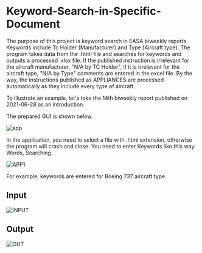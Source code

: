 # Keyword-Search-in-Specific-Document
The purpose of this project is keyword search in EASA biweekly reports. Keywords include Tc Holder (Manufacturer) and Type (Aircraft type). The program takes data from the .html file and searches for keywords and outputs a processed .xlsx file. If the published instruction is irrelevant for the aircraft manufacturer, "N/A by TC Holder", if it is irrelevant for the aircraft type, "N/A by Type" comments are entered in the excel file. By the way, the instructions published as APPLIANCES are processed automatically as they include every type of aircraft.

To illustrate an example, let's take the 14th biweekly report published on 2021-06-28 as an introduction.

The prepared GUI is shown below.

![app](https://user-images.githubusercontent.com/82766641/129459926-57481eea-b78e-4274-bde8-65baba284c87.png)

In the application, you need to select a file with .html extension, otherwise the program will crash and close.
You need to enter Keywords like this way: Words, Searching.

![APP1](https://user-images.githubusercontent.com/82766641/129460033-8ddf1885-2b1e-4f2b-bf38-27142971e3c8.png)

For example, keywords are entered for Boeing 737 aircraft type.
## Input

![İNPUT](https://user-images.githubusercontent.com/82766641/129460212-9705fa6b-8001-44a4-b610-4ed53c6bbf47.png)


## Output


![OUT](https://user-images.githubusercontent.com/82766641/129460189-debbf9c5-ab9a-4d94-8b86-a2b6dff559dc.png)
